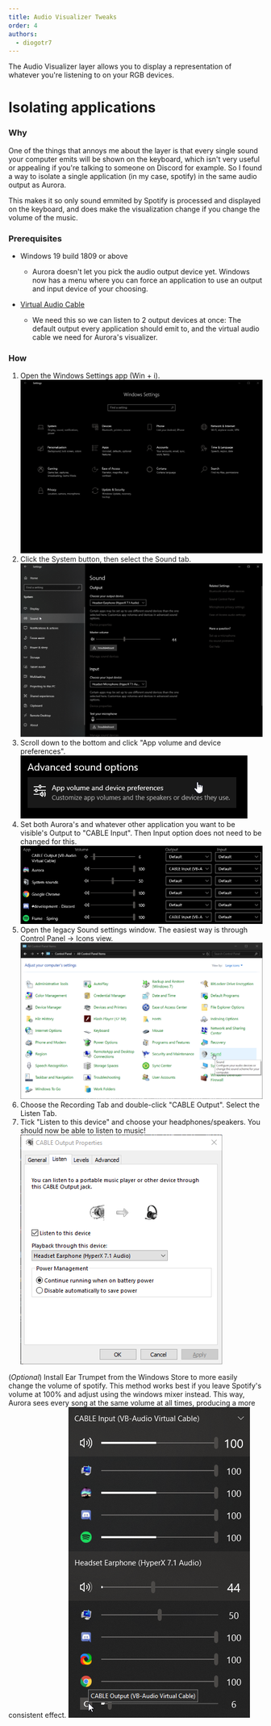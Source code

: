 ```yaml
---
title: Audio Visualizer Tweaks
order: 4
authors:
  - diogotr7
---
```


The Audio Visualizer layer allows you to display a representation of whatever you're listening to on your RGB devices.


# Isolating applications

### Why
One of the things that annoys me about the layer is that every single sound your computer emits will be shown on the keyboard, which isn't very useful or appealing if you're talking to someone on Discord for example. So I found a way to isolate a single application (in my case, spotify) in the same audio output as Aurora.

This makes it so only sound emmited by Spotify is processed and displayed on the keyboard, and does make the visualization change if you change the volume of the music.

### Prerequisites
* Windows 19 build 1809 or above
  - Aurora doesn't let you pick the audio output device yet. Windows now has a menu where you can force an application to use an output and input device of your choosing.

* [Virtual Audio Cable](https://www.vb-audio.com/Cable/)
  - We need this so we can listen to 2 output devices at once: The default output every application should emit to, and the virtual audio cable we need for Aurora's visualizer.

### How
1. Open the Windows Settings app (Win + i).
  ![Windows settings app](../../assets/img/docs/windows-settings-app.png)
2. Click the System button, then select the Sound tab.
  ![Windows Sound tab](../../assets/img/docs/windows-settings-sound.png)
3. Scroll down to the bottom and click "App volume and device preferences".
  ![App volume and device preferences](../../assets/img/docs/windows-app-volume-preferences.png)
4. Set both Aurora's and whatever other application you want to be visible's Output to "CABLE Input". Then Input option does not need to be changed for this.
  ![App Volumes](../../assets/img/docs/windows-app-volumes.png)
5. Open the legacy Sound settings window. The easiest way is through Control Panel -> Icons view.
  ![Control Panel](../../assets/img/docs/windows-control-panel.png)
6. Choose the Recording Tab and double-click "CABLE Output". Select the Listen Tab.
7. Tick "Listen to this device" and choose your headphones/speakers. You should now be able to listen to music!
  ![Cable Output Properties](../../assets/img/docs/cable-properties.png)


(*Optional*) Install Ear Trumpet from the Windows Store to more easily change the volume of spotify. This method works best if you leave Spotify's volume at 100% and adjust using the windows mixer instead. This way, Aurora sees every song at the same volume at all times, producing a more consistent effect.
  ![Ear Trumpet](../../assets/img/docs/ear-trumpet.png)